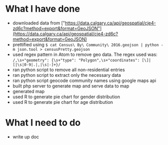 # What I have done
- downloaded data from ["https://data.calgary.ca/api/geospatial/cje4-zd6c?method=export&format=GeoJSON"](https://data.calgary.ca/api/geospatial/cje4-zd6c?method=export&format=GeoJSON)
- prettified using
        ```
        $ cat Census\ By\ Community\ 2016.geojson | python -m json.tool > censusPretty.geojson
        ```
- used regex pattern in Atom to remove geo data. The regex used was: 
        ```
        /,\s+"geometry": {\s+"type": "Polygon",\s+"coordinates": [\]|[|\s|0-9|.|,|\s|-]+}/
        ```
- ran python script to remove all non-residential entries
- ran python script to extract only the necessary data
- ran python script geocode community names using google maps api
- built php server to generate map and serve data to map
- generated map
- used R to generate pie chart for gender distribution
- used R to generate pie chart for age distribution

# What I need to do
- write up doc
